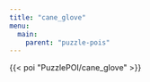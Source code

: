 ```yaml
---
title: "cane_glove"
menu:
  main:
    parent: "puzzle-pois"
---
```


{{< poi "PuzzlePOI/cane_glove" >}}
